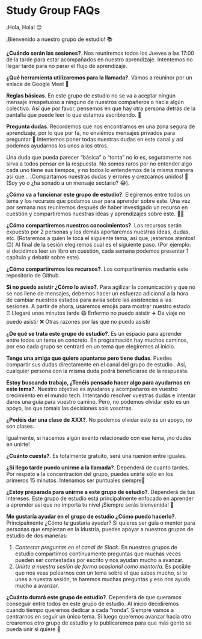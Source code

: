 # Study Group FAQs

¡Hola, Hola! 😊 

¡Bienvenido a nuestro grupo de estudio! 📚

**¿Cuándo serán las sesiones?**. 
Nos reuniremos todos los Jueves a las 17:00 de la tarde para estar acompañados en nuestro aprendizaje. Intentemos no llegar tarde para no parar el flujo de aprendizaje.

**¿Qué herramienta utilizaremos para la llamada?**. 
Vamos a reuninor por un enlace de Google Meet 🙂

**Reglas básicas**. 
En este grupo de estudio no se va a aceptar ningún mensaje irrespetuoso a ninguno de nuestros compañeros o hacia algún colectivo. Así que por favor, pensemos en que hay otra persona detrás de la pantalla que puede leer lo que estamos escribiendo. 🙂

**Pregunta dudas**. 
Recordemos que nos encontramos en una zona segura de aprendizaje, por lo que por fa, no enviémos mensajes privados para preguntar 🙏 Intentemos poner todas nuestras dudas en este canal y así podemos ayudarnos los unos a los otros. 

Una duda que pueda parecer “básica” o “tonta” no lo es, seguramente nos sirva a todos pensar en la respuesta. No somos raros por no entender algo cada uno tiene sus tiempos, y no todos lo entendemos de la misma manera así que… ¡Compartamos nuestras dudas y errores y crezcamos unidos! 🙂 (Soy yo o ¿ha sonado a un mensaje sectario? 😂).

**¿Cómo va a funcionar este grupo de estudio?**. 
Elegiremos entre todos un tema y los recursos que podamos usar para aprender sobre este. Una vez por semana nos reuniremos después de haber investigado un recurso en cuestión y compartiremos nuestras ideas y aprendizajes sobre este. 🧑‍🔬

**¿Cómo compartiremos nuestros conocimientos?**. 
Los recursos serán expuesto por 2 personas y los demás aportaremos nuestras ideas, dudas, etc. (Rotaremos a quien le toca el siguiente tema, así que, ¡estemos atentos! 😊) Al final de la sesión elegiremos cual es el siguiente paso. (Por ejemplo: si decidimos leer un libro en cuestión, cada semana podemos presentar 1 capítulo y debatir sobre este).

**¿Cómo compartiremos los recursos?**. 
Los compartiremos mediante este repositorio de Github.

**Si no puedo asistir ¿Cómo lo aviso?**. 
Para agilizar la comunicación y que no se nos llene de mensajes, debemos hacer un esfuerzo adicional a la hora de cambiar nuestros estados para avisa sobre las asistencias a las sesiones.
A partir de ahora, usaremos emojis para mostrar nuestro estado:
⏰ Llegaré unos minutos tarde
😷 Enfermo no puedo asistir
✈️ De viaje no puedo asistir
❌ Otras razones por las que no puedo asistir

**¿De qué se trata este grupo de estudio?**. 
Es un espacio para aprender entre todos un tema en concreto. En programación hay muchos caminos, por eso cada grupo se centrará en un tema que elegiremos al inicio. 


**Tengo una amiga que quiere apuntarse pero tiene dudas**. 
Puedes compartir sus dudas directamente en el canal del grupo de estudio . Así, cualquier persona con la misma duda podrá beneficiarse de la respuesta. 


**Estoy buscando trabajo, ¿Tenéis pensado hacer algo para ayudarnos en este tema?**. 
Nuestro objetivo es ayudaros y acompañaros en vuestro crecimiento en el mundo tech. Intentando resolver vuestras dudas e intentar daros una guía para vuestro camino. Pero, no podemos olvidar esto es un apoyo, las que tomais las decisiones sois vosotras.

**¿Podéis dar una clase de XXX?**. 
No podemos olvidar esto es un apoyo, no son clases.

Igualmente, si hacemos algún evento relacionado con ese tema, ¡no dudes en unirte!

**¿Cuánto cuesta?**. 
Es totalmente gratuito, será una ruenión entre iguales.

**¿Si llego tarde puedo unirme a la llamada?**. 
Dependerá de cuanto tardes. Por respeto a la concentración del grupo, puedes unirte sólo en los primeros 15 minutos.  Intenamos ser puntuales siempre🙂  

**¿Estoy preparada para unirme a este grupo de estudio?**. 
Dependerá de tus intereses. Este grupo de estudio está principalmente enfocado en aprender a aprender así que no importa tu nivel ¡Siempre serás bienvenida! 🙂  

**Me gustaría ayudar en el grupo de estudio ¿Cómo puedo hacerlo?**. 
Principalmente ¿Cómo te gustaría ayudar?
Si quieres ser guía o mentor para personas que empiezan en la idustria,  puedes apoyar a nuestros grupos de estudio de dos maneras:
1. *Contestar preguntas en el canal de Slack*. En nuestros grupos de estudio compartimos contínuamente preguntas que muchas veces pueden ser contestadas por escrito y nos ayudan mucho a avanzar. 
2. *Unirte a nuestra sesión de forma ocasional como mentor/a.* Es posible que nos veas pelearnos con un tema sobre el que sabes mucho, si te unes a nuestra sesión, te haremos muchas preguntas y eso nos ayuda mucho a avanzar.

**¿Cuánto durará este grupo de estudio?**. 
Dependerá de que queramos conseguir entre todos en este grupo de estudio. Al inicio decidiremos cuando tiempo queremos dedicar a cada “ronda”. Siempre vamos a centrarnos en seguir un único tema. Si luego queremos avanzar hacia otro crearemos otro grupo de estudio y lo publicaremos para que más gente se pueda unir si quiere 🙂  

